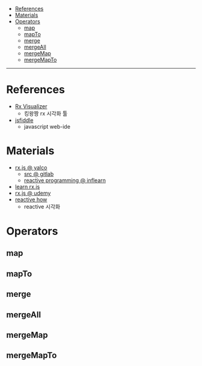 - [References](#references)
- [Materials](#materials)
- [Operators](#operators)
  - [map](#map)
  - [mapTo](#mapto)
  - [merge](#merge)
  - [mergeAll](#mergeall)
  - [mergeMap](#mergemap)
  - [mergeMapTo](#mergemapto)

---

# References

* [Rx Visualizer](https://rxviz.com/)
  * 킹왕짱 rx 시각화 툴
* [jsfiddle](https://jsfiddle.net/)
  * javascript web-ide

# Materials

* [rx.js @ yalco](https://www.yalco.kr/lectures/rxjs/)
  * [src @ gitlab](https://gitlab.com/yalco/yalco-rxjs-practice-server)
  * [reactive programming @ inflearn](https://www.inflearn.com/course/%EC%96%84%EC%BD%94-%EC%9E%90%EB%B0%94%EC%8A%A4%ED%81%AC%EB%A6%BD%ED%8A%B8-reactivex?inst=3a1f0365#curriculum)
* [learn rx.js](https://www.learnrxjs.io/)
* [rx.js @ udemy](https://matchgroup.udemy.com/course/rxjs-course/learn/lecture/10897630#reviews)
* [reactive how](https://reactive.how/)
  * reactive 시각화

# Operators

## map

## mapTo

## merge

## mergeAll

## mergeMap

## mergeMapTo


